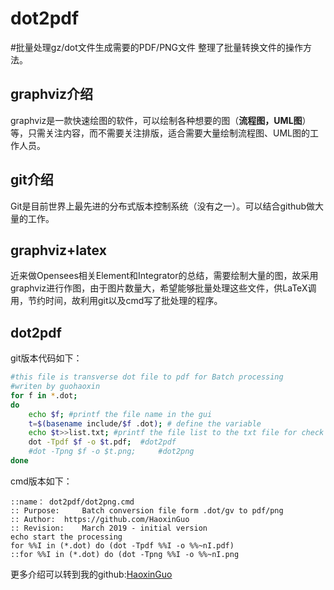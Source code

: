 # dot2pdf
#批量处理gz/dot文件生成需要的PDF/PNG文件
整理了批量转换文件的操作方法。
## graphviz介绍
graphviz是一款快速绘图的软件，可以绘制各种想要的图（**流程图，UML图**）等，只需关注内容，而不需要关注排版，适合需要大量绘制流程图、UML图的工作人员。
## git介绍
Git是目前世界上最先进的分布式版本控制系统（没有之一）。可以结合github做大量的工作。
## graphviz+latex
近来做Opensees相关Element和Integrator的总结，需要绘制大量的图，故采用graphviz进行作图，由于图片数量大，希望能够批量处理这些文件，供LaTeX调用，节约时间，故利用git以及cmd写了批处理的程序。
## dot2pdf
git版本代码如下：
```bash
#this file is transverse dot file to pdf for Batch processing
#writen by guohaoxin
for f in *.dot; 
do  
	echo $f; #printf the file name in the gui
	t=$(basename include/$f .dot); # define the variable 
	echo $t>>list.txt; #printf the file list to the txt file for check
    dot -Tpdf $f -o $t.pdf;	 #dot2pdf
	#dot -Tpng $f -o $t.png;	 #dot2png
done
```
cmd版本如下：
```shell
::name：	dot2pdf/dot2png.cmd
:: Purpose: 	Batch conversion file form .dot/gv to pdf/png
:: Author:	https://github.com/HaoxinGuo
:: Revision: 	March 2019 - initial version
echo start the processing
for %%I in (*.dot) do (dot -Tpdf %%I -o %%~nI.pdf)
::for %%I in (*.dot) do (dot -Tpng %%I -o %%~nI.png
```
更多介绍可以转到我的github:[HaoxinGuo](https://github.com/HaoxinGuo/dot2pdf)

